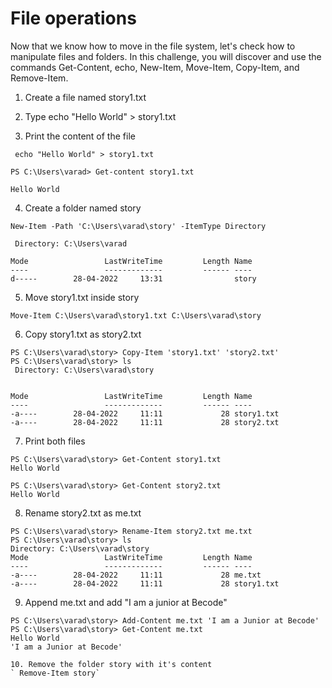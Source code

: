 #    File operations

Now that we know how to move in the file system, let's check how to manipulate files and folders. In this challenge, you will discover and use the commands Get-Content, echo, New-Item, Move-Item, Copy-Item, and Remove-Item.

1. Create a file named story1.txt

2. Type echo "Hello World" > story1.txt

3. Print the content of the file
```
 echo "Hello World" > story1.txt

PS C:\Users\varad> Get-content story1.txt

Hello World
```

4. Create a folder named story

```
New-Item -Path 'C:\Users\varad\story' -ItemType Directory

 Directory: C:\Users\varad

Mode                 LastWriteTime         Length Name
----                 -------------         ------ ----
d-----        28-04-2022     13:31                story
```

5. Move story1.txt inside story

```
Move-Item C:\Users\varad\story1.txt C:\Users\varad\story
```

6. Copy story1.txt as story2.txt

```
PS C:\Users\varad\story> Copy-Item 'story1.txt' 'story2.txt'
PS C:\Users\varad\story> ls
 Directory: C:\Users\varad\story


Mode                 LastWriteTime         Length Name
----                 -------------         ------ ----
-a----        28-04-2022     11:11             28 story1.txt
-a----        28-04-2022     11:11             28 story2.txt
```
7. Print both files
```
PS C:\Users\varad\story> Get-Content story1.txt
Hello World

PS C:\Users\varad\story> Get-Content story2.txt
Hello World
```
8. Rename story2.txt as me.txt
```
PS C:\Users\varad\story> Rename-Item story2.txt me.txt
PS C:\Users\varad\story> ls
Directory: C:\Users\varad\story
Mode                 LastWriteTime         Length Name
----                 -------------         ------ ----
-a----        28-04-2022     11:11             28 me.txt
-a----        28-04-2022     11:11             28 story1.txt
```

9. Append me.txt and add "I am a junior at Becode"

```
PS C:\Users\varad\story> Add-Content me.txt 'I am a Junior at Becode'
PS C:\Users\varad\story> Get-Content me.txt
Hello World
'I am a Junior at Becode'

10. Remove the folder story with it's content
` Remove-Item story`



